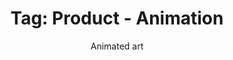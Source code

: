 ---
layout: portfolio
title: 'Tag: Product - Animation'
subtitle: Animated art
permalink: /portfolio/tags/product/animation
type: tag
uid: animation
pagination:
    enabled: true
    tag: [animation]
---